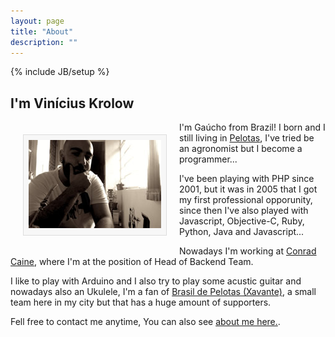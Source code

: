 ```yaml
---
layout: page
title: "About"
description: ""
---
```

{% include JB/setup %}

## I'm Vinícius Krolow

<div style="padding:8px; background:#F7F7F7; border:1px solid #DDD; float:left; margin:20px;">
    <img style="margin:0;" src="/assets/img/eu.jpg" title="Vinícius Krolow" />
</div>
I'm Gaúcho from Brazil! I born and I still living in <a href="https://www.google.com/maps?q=Pelotas+-+Rio+Grande+do+Sul,+Brasil&hl=pt-BR&ll=-31.729384,-52.362398&spn=0.353916,0.614548&sll=37.0625,-95.677068&sspn=42.03917,78.662109&oq=Pelotas,&t=w&hnear=Pelotas+-+Rio+Grande+do+Sul,+Brasil&z=11">Pelotas</a>, I've tried be an agronomist but I become a programmer...

I've been playing with PHP since 2001, but it was in 2005 that I got my first professional opporunity, since then I've also played with Javascript, Objective-C, Ruby, Python, Java and Javascript...

Nowadays I'm working at <a href="http://conrad-caine.com">Conrad Caine</a>, where I'm at the position of Head of Backend Team.

I like to play with Arduino and I also try to play some acustic guitar and nowadays also an Ukulele, I'm a fan of <a href="http://gebrasil.com.br">Brasil de Pelotas (Xavante)</a>, a small team here in my city but that has a huge amount of supporters.

Fell free to contact me anytime, You can also see <a href="http://about.me/krolow">about me here.</a>.

